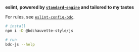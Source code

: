 **eslint, powered by [`standard-engine`][] and tailored to my tastes**

For rules, see [`eslint-config-bdc`][].

```sh
# install
npm i -D @bdchauvette-style/js
```

```sh
# run
bdc-js --help
```

[`standard-engine`]: https://github.com/Flet/standard-engine
[`eslint-config-bdc`]: https://github.com/bdchauvette/eslint-config-bdc

